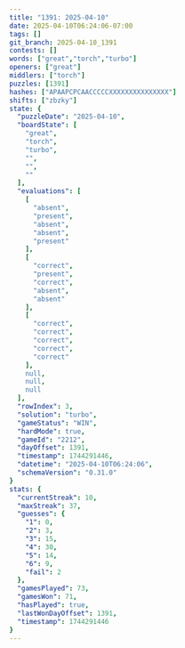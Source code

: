 ```yaml
---
title: "1391: 2025-04-10"
date: 2025-04-10T06:24:06-07:00
tags: []
git_branch: 2025-04-10_1391
contests: []
words: ["great","torch","turbo"]
openers: ["great"]
middlers: ["torch"]
puzzles: [1391]
hashes: ["APAAPCPCAACCCCCXXXXXXXXXXXXXXX"]
shifts: ["zbzky"]
state: {
  "puzzleDate": "2025-04-10",
  "boardState": [
    "great",
    "torch",
    "turbo",
    "",
    "",
    ""
  ],
  "evaluations": [
    [
      "absent",
      "present",
      "absent",
      "absent",
      "present"
    ],
    [
      "correct",
      "present",
      "correct",
      "absent",
      "absent"
    ],
    [
      "correct",
      "correct",
      "correct",
      "correct",
      "correct"
    ],
    null,
    null,
    null
  ],
  "rowIndex": 3,
  "solution": "turbo",
  "gameStatus": "WIN",
  "hardMode": true,
  "gameId": "2212",
  "dayOffset": 1391,
  "timestamp": 1744291446,
  "datetime": "2025-04-10T06:24:06",
  "schemaVersion": "0.31.0"
}
stats: {
  "currentStreak": 10,
  "maxStreak": 37,
  "guesses": {
    "1": 0,
    "2": 3,
    "3": 15,
    "4": 30,
    "5": 14,
    "6": 9,
    "fail": 2
  },
  "gamesPlayed": 73,
  "gamesWon": 71,
  "hasPlayed": true,
  "lastWonDayOffset": 1391,
  "timestamp": 1744291446
}
---
```

<!-- more -->
